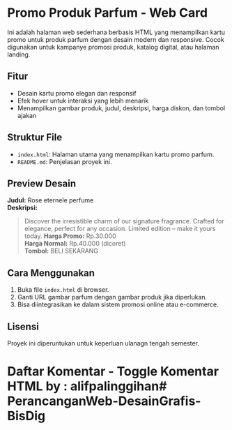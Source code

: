 # Promo Produk Parfum - Web Card
Ini adalah halaman web sederhana berbasis HTML  yang menampilkan kartu promo untuk produk parfum dengan desain modern dan responsive. Cocok digunakan untuk kampanye promosi produk, katalog digital, atau halaman landing.

## Fitur
- Desain kartu promo elegan dan responsif
- Efek hover untuk interaksi yang lebih menarik
- Menampilkan gambar produk, judul, deskripsi, harga diskon, dan tombol ajakan

## Struktur File
- `index.html`: Halaman utama yang menampilkan kartu promo parfum.
- `README.md`: Penjelasan proyek ini.

## Preview Desain
**Judul:** Rose eternele perfume  
**Deskripsi:**  
> Discover the irresistible charm of our signature fragrance. Crafted for elegance, perfect for any occasion. Limited edition – make it yours today.
**Harga Promo:** Rp.30.000  
**Harga Normal:** Rp.40.000 (dicoret)  
**Tombol:** BELI SEKARANG

## Cara Menggunakan
1. Buka file `index.html` di browser.
2. Ganti URL gambar parfum dengan gambar produk jika diperlukan.
3. Bisa diintegrasikan ke dalam sistem promosi online atau e-commerce.

## Lisensi
Proyek ini diperuntukan untuk keperluan ulanagn tengah semester.
# Daftar Komentar - Toggle Komentar HTML by : alifpalinggihan# PerancanganWeb-DesainGrafis-BisDig
